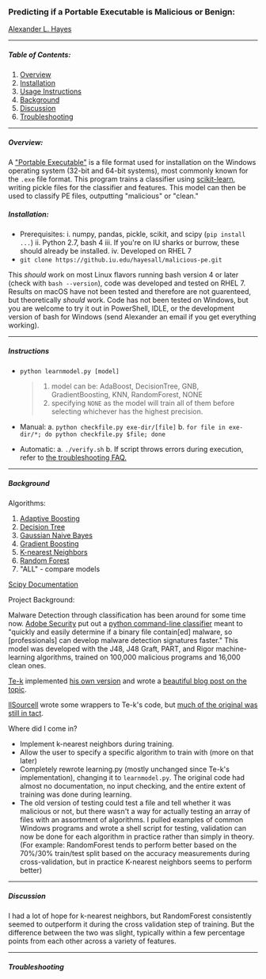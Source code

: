 ### Predicting if a Portable Executable is Malicious or Benign:

[Alexander L. Hayes](https://github.iu.edu/hayesall/)

---

##### Table of Contents:

  1. [Overview](#overview)
  2. [Installation](#installation)
  3. [Usage Instructions](#instructions)
  4. [Background](#background)
  5. [Discussion](#troubleshooting)
  6. [Troubleshooting](#troubleshooting)

---

##### Overview:

A ["Portable Executable"](https://en.wikipedia.org/wiki/Portable_Executable) is a file format used for installation on the Windows operating system (32-bit and 64-bit systems), most commonly known for the `.exe` file format.  This program trains a classifier using [scikit-learn](http://scikit-learn.org/stable/), writing pickle files for the classifier and features.  This model can then be used to classify PE files, outputting "malicious" or "clean."

##### Installation:

  * Prerequisites:
    i. numpy, pandas, pickle, scikit, and scipy (`pip install ...`)
    ii. Python 2.7, bash 4
    iii. If you're on IU sharks or burrow, these should already be installed.
    iv. Developed on RHEL 7
  * `git clone https://github.iu.edu/hayesall/malicious-pe.git`

This *should* work on most Linux flavors running bash version 4 or later (check with `bash --version`), code was developed and tested on RHEL 7. Results on macOS have not been tested and therefore are not guarenteed, but theoretically *should* work. Code has not been tested on Windows, but you are welcome to try it out in PowerShell, IDLE, or the development version of bash for Windows (send Alexander an email if you get everything working).

---

##### Instructions

  * `python learnmodel.py [model]`
     > 1. model can be: AdaBoost, DecisionTree, GNB, GradientBoosting, KNN, RandomForest, NONE
     > 2. specifying `NONE` as the model will train all of them before selecting whichever has the highest precision.

  * Manual:
    a. `python checkfile.py exe-dir/[file]`
    b. `for file in exe-dir/*; do python checkfile.py $file; done`

  * Automatic:
    a. `./verify.sh`
    b. If script throws errors during execution, refer to [the troubleshooting FAQ.](#troubleshooting)

---

##### Background

Algorithms:
  1. [Adaptive Boosting](https://en.wikipedia.org/wiki/AdaBoost)
  2. [Decision Tree](https://en.wikipedia.org/wiki/Decision_tree_learning)
  3. [Gaussian Naive Bayes](https://en.wikipedia.org/wiki/Naive_Bayes_classifier#Gaussian_naive_Bayes)
  4. [Gradient Boosting](https://en.wikipedia.org/wiki/Gradient_boosting)
  5. [K-nearest Neighbors](https://en.wikipedia.org/wiki/K-nearest_neighbors_algorithm)
  6. [Random Forest](https://en.wikipedia.org/wiki/Random_forest)
  7. "ALL" - compare models
    
[Scipy Documentation](http://scikit-learn.org/stable/modules/ensemble.html)
  
Project Background:
    
Malware Detection through classification has been around for some time now. [Adobe Security](https://github.com/adobe-security) put out a [python command-line classifier](https://github.com/adobe-security/Malware-classifier) meant to "quickly and easily determine if a binary file contain[ed] malware, so [professionals] can develop malware detection signatures faster."  This model was developed with the J48, J48 Graft, PART, and Rigor machine-learning algorithms, trained on 100,000 malicious programs and 16,000 clean ones.

[Te-k](https://github.com/Te-k) implemented [his own version](https://github.com/Te-k/malware-classification) and wrote a [beautiful blog post on the topic](https://www.randhome.io/blog/2016/07/16/machine-learning-for-malware-detection/).

[llSourcell](https://github.com/llSourcell) wrote some wrappers to Te-k's code, but [much of the original was still in tact](https://github.com/llSourcell/antivirus_demo).

Where did I come in?
  * Implement k-nearest neighbors during training.
  * Allow the user to specify a specific algorithm to train with (more on that later)
  * Completely rewrote learning.py (mostly unchanged since Te-k's implementation), changing it to `learnmodel.py`. The original code had almost no documentation, no input checking, and the entire extent of training was done during learning.
  * The old version of testing could test a file and tell whether it was malicious or not, but there wasn't a way for actually testing an array of files with an assortment of algorithms. I pulled examples of common Windows programs and wrote a shell script for testing, validation can now be done for each algorithm in practice rather than simply in theory. (For example: RandomForest tends to perform better based on the 70%/30% train/test split based on the accuracy measurements during cross-validation, but in practice K-nearest neighbors seems to perform better)

---

##### Discussion

I had a lot of hope for k-nearest neighbors, but RandomForest consistently seemed to outperform it during the cross validation step of training. But the difference between the two was slight, typically within a few percentage points from each other across a variety of features.

---

##### Troubleshooting

